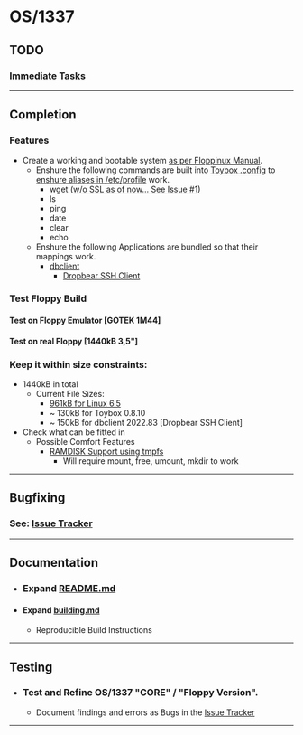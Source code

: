 # OS/1337
## TODO
### Immediate Tasks

---

## Completion
### Features
- Create a working and bootable system [as per Floppinux Manual](https://ia804503.us.archive.org/0/items/floppinux-manual/floppinux-manual.pdf).
  - Enshure the following commands are built into [Toybox .config](build/0.CORE/build/toybox/0.8.10-i486.config) to [enshure aliases in /etc/profile](build/0.CORE/rootfs/etc/profile) work.
    - wget [(w/o SSL as of now... See Issue #1)](https://github.com/OS-1337/OS1337/issues/1)
    - ls
    - ping
    - date
    - clear
    - echo
  - Enshure the following Applications are bundled so that their mappings work.
    - [dbclient](build/0.CORE/build/dropbear/dbclient-2022.83-i486.Makefile)
      - [Dropbear SSH Client](build/0.CORE/build/dropbear)

### Test Floppy Build
#### Test on Floppy Emulator [GOTEK 1M44]
#### Test on real Floppy [1440kB 3,5"]

### Keep it within size constraints:
- 1440kB in total
  - Current File Sizes:
    - [961kB for Linux 6.5](https://mstdn.social/@kkarhan/110986389151114648) 
    - ~ 130kB for Toybox 0.8.10
    - ~ 150kB for dbclient 2022.83 [Dropbear SSH Client]
- Check what can be fitted in
  - Possible Comfort Features
    - [RAMDISK Support using tmpfs](https://linuxhint.com/create-ramdisk-linux/)
      - Will require mount, free, umount, mkdir to work


---

## Bugfixing
### See: [Issue Tracker](https://github.com/OS-1337/OS1337/issues)

---

## Documentation

- ### Expand [README.md](README.md)
- #### Expand [building.md](docu/building.md)
  - Reproducible Build Instructions

---

## Testing
- ### Test and Refine OS/1337 "CORE" / "Floppy Version".
  - Document findings and errors as Bugs in the [Issue Tracker](https://github.com/OS-1337/OS1337/issues)

---
